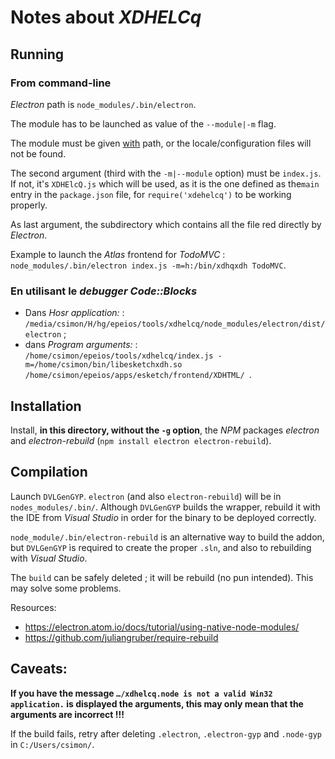 # Notes about *XDHELCq*

## Running

### From command-line

*Electron* path is `node_modules/.bin/electron`.

The module has to be launched as value of the `--module|-m` flag.

The module must be given <u>with</u> path, or the locale/configuration files will not be found.

The second argument (third with the `-m|--module` option) must be `index.js`. If not, it's `XDHElcQ.js` which will be used, as it is the one defined as the`main` entry in the `package.json` file, for `require('xdehelcq')` to be working properly.

As last argument, the subdirectory which contains all the file red directly by *Electron*.

Example to launch the *Atlas* frontend for *TodoMVC* : `node_modules/.bin/electron index.js -m=h:/bin/xdhqxdh TodoMVC`.

### En utilisant le *debugger* *Code::Blocks*

- Dans *Hosr application:* : `/media/csimon/H/hg/epeios/tools/xdhelcq/node_modules/electron/dist/electron` ;
- dans *Program arguments:* : `/home/csimon/epeios/tools/xdhelcq/index.js -m=/home/csimon/bin/libesketchxdh.so /home/csimon/epeios/apps/esketch/frontend/XDHTML/ `.

## Installation

Install, **in this directory, without the `-g` option**, the *NPM* packages *electron* and _electron-rebuild_ (`npm install electron electron-rebuild`).

## Compilation 

Launch `DVLGenGYP`. `electron` (and also `electron-rebuild`) will be in `nodes_modules/.bin/`. Although `DVLGenGYP` builds the wrapper, rebuild it with the IDE from *Visual Studio* in order for the binary to be deployed correctly.

`node_module/.bin/electron-rebuild` is an alternative way to build the addon, but `DVLGenGYP` ìs required to create the proper `.sln`, and also to rebuilding with *Visual Studio*.

The `build` can be safely deleted ; it will be rebuild (no pun intended). This may solve some problems.

Resources:

* <https://electron.atom.io/docs/tutorial/using-native-node-modules/>
* <https://github.com/juliangruber/require-rebuild>

## Caveats:

**If you have the message `…/xdhelcq.node is not a valid Win32 application.` is displayed the arguments, this may only mean that the arguments are incorrect !!!**

If the build fails, retry after deleting `.electron`, `.electron-gyp` and `.node-gyp` in `C:/Users/csimon/`.
